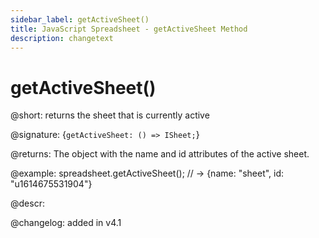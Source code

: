 ```yaml
---
sidebar_label: getActiveSheet()
title: JavaScript Spreadsheet - getActiveSheet Method
description: changetext
---
```


# getActiveSheet()

@short: returns the sheet that is currently active

@signature: {`getActiveSheet: () => ISheet;`}

@returns:
The object with the name and id attributes of the active sheet.

@example:
spreadsheet.getActiveSheet();
// ->  {name: "sheet", id: "u1614675531904"}

@descr:

@changelog: added in v4.1
